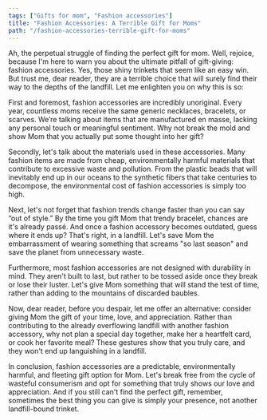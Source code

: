 ```yaml
---
tags: ["Gifts for mom", "Fashion accessories"]
title: "Fashion Accessories: A Terrible Gift for Moms"
path: "/fashion-accessories-terrible-gift-for-moms"
---
```


Ah, the perpetual struggle of finding the perfect gift for mom. Well, rejoice, because I'm here to warn you about the ultimate pitfall of gift-giving: fashion accessories. Yes, those shiny trinkets that seem like an easy win. But trust me, dear reader, they are a terrible choice that will surely find their way to the depths of the landfill. Let me enlighten you on why this is so:

First and foremost, fashion accessories are incredibly unoriginal. Every year, countless moms receive the same generic necklaces, bracelets, or scarves. We’re talking about items that are manufactured en masse, lacking any personal touch or meaningful sentiment. Why not break the mold and show Mom that you actually put some thought into her gift?

Secondly, let's talk about the materials used in these accessories. Many fashion items are made from cheap, environmentally harmful materials that contribute to excessive waste and pollution. From the plastic beads that will inevitably end up in our oceans to the synthetic fibers that take centuries to decompose, the environmental cost of fashion accessories is simply too high.

Next, let's not forget that fashion trends change faster than you can say “out of style.” By the time you gift Mom that trendy bracelet, chances are it's already passé. And once a fashion accessory becomes outdated, guess where it ends up? That's right, in a landfill. Let's save Mom the embarrassment of wearing something that screams "so last season" and save the planet from unnecessary waste.

Furthermore, most fashion accessories are not designed with durability in mind. They aren't built to last, but rather to be tossed aside once they break or lose their luster. Let's give Mom something that will stand the test of time, rather than adding to the mountains of discarded baubles.

Now, dear reader, before you despair, let me offer an alternative: consider giving Mom the gift of your time, love, and appreciation. Rather than contributing to the already overflowing landfill with another fashion accessory, why not plan a special day together, make her a heartfelt card, or cook her favorite meal? These gestures show that you truly care, and they won't end up languishing in a landfill.

In conclusion, fashion accessories are a predictable, environmentally harmful, and fleeting gift option for Mom. Let's break free from the cycle of wasteful consumerism and opt for something that truly shows our love and appreciation. And if you still can't find the perfect gift, remember, sometimes the best thing you can give is simply your presence, not another landfill-bound trinket.